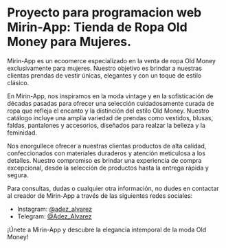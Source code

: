 # Proyecto para programacion web Mirin-App: Tienda de Ropa Old Money para Mujeres.

Mirin-App es un ecoomerce especializado en la venta de ropa Old Money exclusivamente para mujeres. Nuestro objetivo es brindar a nuestras clientas prendas de vestir únicas, elegantes y con un toque de estilo clásico.

 En Mirin-App, nos inspiramos en la moda vintage y en la sofisticación de décadas pasadas para ofrecer una selección cuidadosamente curada de ropa que refleja el encanto y la distinción del estilo Old Money. Nuestro catálogo incluye una amplia variedad de prendas como vestidos, blusas, faldas, pantalones y accesorios, diseñados para realzar la belleza y la feminidad.

 Nos enorgullece ofrecer a nuestras clientas productos de alta calidad, confeccionados con materiales duraderos y atención meticulosa a los detalles. Nuestro compromiso es brindar una experiencia de compra excepcional, desde la selección de productos hasta la entrega rápida y segura.

 Para consultas, dudas o cualquier otra información, no dudes en contactar al creador de Mirin-App a través de las siguientes redes sociales:

 - Instagram: [@adez_alvarez](https://www.instagram.com/adez_alvarez/)
 - Telegram: [@Adez_Alvarez](https://t.me/Adez_Alvarez)

 ¡Únete a Mirin-App y descubre la elegancia intemporal de la moda Old Money!
